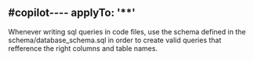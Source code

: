 #copilot----
applyTo: '**'
---
Whenever writing sql queries in code files, use the schema defined in the schema/database_schema.sql in order to create valid queries that refference the right columns and table names.